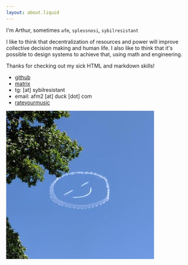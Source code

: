 ```yaml
---
layout: about.liquid
---
```


I'm Arthur, sometimes `afm`, `splessnosi`, `sybilresistant`

I like to think that decentralization of resources and power will improve collective decision making and human life. I also like to think that it's possible to design systems to achieve that, using math and engineering.

Thanks for checking out my sick HTML and markdown skills!

- [github](https://github.com/a-moreira)
- [matrix](https://matrix.to/#/@splessnosi:matrix.org)
- tg: [at] sybilresistant
- email: afm2 [at] duck [dot] com
- [rateyourmusic](https://rateyourmusic.com/~splessnosi)


![me](./assets/afm.jpeg)
